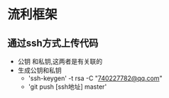 # 流利框架

## 通过ssh方式上传代码

 - 公钥 和私钥,这两者是有关联的
 - 生成公钥和私钥
     + 'ssh-keygen' -t rsa -C "740227782@qq.com"
     + 'git push [ssh地址] master'
